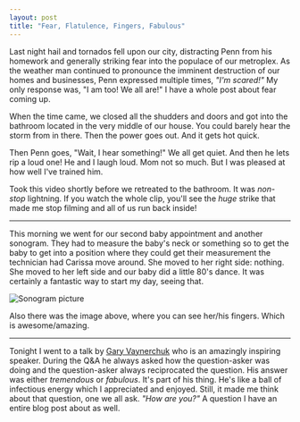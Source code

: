 ```yaml
---
layout: post
title: "Fear, Flatulence, Fingers, Fabulous"
---
```


Last night hail and tornados fell upon our city, distracting Penn from his homework and generally striking fear into the populace of our metroplex. As the weather man continued to pronounce the imminent destruction of our homes and businesses, Penn expressed multiple times, _"I'm scared!"_ My only response was, "I am too! We all are!" I have a whole post about fear coming up.

When the time came, we closed all the shudders and doors and got into the bathroom located in the very middle of our house. You could barely hear the storm from in there. Then the power goes out. And it gets hot quick.

Then Penn goes, "Wait, I hear something!" We all get quiet. And then he lets rip a loud one! He and I laugh loud. Mom not so much. But I was pleased at how well I've trained him.

Took this video shortly before we retreated to the bathroom. It was _non-stop_ lightning. If you watch the whole clip, you'll see the _huge_ strike that made me stop filming and all of us run back inside!

---

This morning we went for our second baby appointment and another sonogram. They had to measure the baby's neck or something so to get the baby to get into a position where they could get their measurement the technician had Carissa move around. She moved to her right side: nothing. She moved to her left side and our baby did a little 80's dance. It was certainly a fantastic way to start my day, seeing that.

![Sonogram picture](http://farm3.static.flickr.com/2257/5759151616_af1745a9ef.jpg)

Also there was the image above, where you can see her/his fingers. Which is awesome/amazing.

---

Tonight I went to a talk by [Gary Vaynerchuk](http://garyvaynerchuk.com/) who is an amazingly inspiring speaker. During the Q&A he always asked how the question-asker was doing and the question-asker always reciprocated the question. His answer was either _tremendous_ or _fabulous_. It's part of his thing. He's like a ball of infectious energy which I appreciated and enjoyed. Still, it made me think about that question, one we all ask. _"How are you?"_ A question I have an entire blog post about as well.

